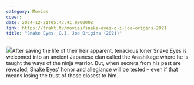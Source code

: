 ```yaml
---
category: Movies
cover: 
date: 2024-12-21T05:43:41.000000Z
link: https://trakt.tv/movies/snake-eyes-g-i-joe-origins-2021
title: "Snake Eyes: G.I. Joe Origins (2021)"
---
```


![](https://walter-r2.trakt.tv/images/movies/000/420/170/fanarts/thumb/38c01ea039.jpg)After saving the life of their heir apparent, tenacious loner Snake Eyes is welcomed into an ancient Japanese clan called the Arashikage where he is taught the ways of the ninja warrior. But, when secrets from his past are revealed, Snake Eyes' honor and allegiance will be tested – even if that means losing the trust of those closest to him.
